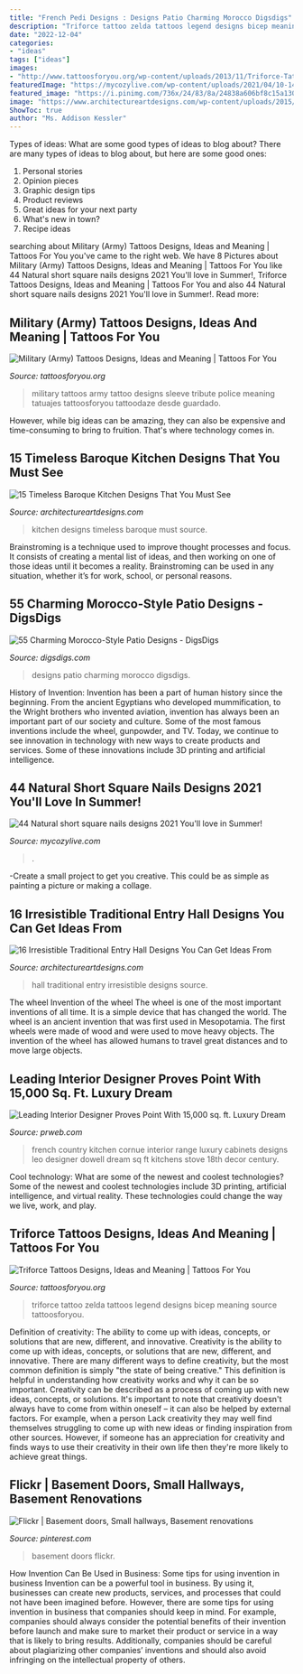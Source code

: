 ```yaml
---
title: "French Pedi Designs : Designs Patio Charming Morocco Digsdigs"
description: "Triforce tattoo zelda tattoos legend designs bicep meaning source tattoosforyou"
date: "2022-12-04"
categories:
- "ideas"
tags: ["ideas"]
images:
- "http://www.tattoosforyou.org/wp-content/uploads/2013/11/Triforce-Tattoo-Images-768x1024.jpg"
featuredImage: "https://mycozylive.com/wp-content/uploads/2021/04/10-14-683x1024.jpg"
featured_image: "https://i.pinimg.com/736x/24/83/8a/24838a606bf8c15a13002cd3092910f5--basement-doors-basement-ideas.jpg"
image: "https://www.architectureartdesigns.com/wp-content/uploads/2015/12/16-Irresistible-Traditional-Entry-Hall-Designs-You-Can-Get-Ideas-From-12.jpg"
ShowToc: true
author: "Ms. Addison Kessler"
---
```



Types of ideas: What are some good types of ideas to blog about?
There are many types of ideas to blog about, but here are some good ones:
1. Personal stories 
2. Opinion pieces 
3. Graphic design tips 
4. Product reviews 
5. Great ideas for your next party 
6. What's new in town? 
7. Recipe ideas 

	

		
searching about Military (Army) Tattoos Designs, Ideas and Meaning | Tattoos For You you've came to the right web. We have 8 Pictures about Military (Army) Tattoos Designs, Ideas and Meaning | Tattoos For You like 44 Natural short square nails designs 2021 You&#039;ll love in Summer!, Triforce Tattoos Designs, Ideas and Meaning | Tattoos For You and also 44 Natural short square nails designs 2021 You&#039;ll love in Summer!. Read more:
		
    
## Military (Army) Tattoos Designs, Ideas And Meaning | Tattoos For You

<img loading=lazy src="http://www.tattoosforyou.org/wp-content/uploads/2013/10/Military-Tribute-Tattoos-768x1024.jpg" onerror="this.onerror=null;this.src='https://tse2.mm.bing.net/th?id=OIP.PStC_xY8mbZExjSWOG4i4gHaJ4&amp;pid=15.1';" alt="Military (Army) Tattoos Designs, Ideas and Meaning | Tattoos For You">

_Source: tattoosforyou.org_

>military tattoos army tattoo designs sleeve tribute police meaning tatuajes tattoosforyou tattoodaze desde guardado. 

	

However, while big ideas can be amazing, they can also be expensive and time-consuming to bring to fruition. That's where technology comes in.

    
## 15 Timeless Baroque Kitchen Designs That You Must See

<img loading=lazy src="https://www.architectureartdesigns.com/wp-content/uploads/2016/07/8-43-630x516.jpg" onerror="this.onerror=null;this.src='https://tse4.mm.bing.net/th?id=OIP.bTeVSAsFB8AfrlVmBpDJBgHaGE&amp;pid=15.1';" alt="15 Timeless Baroque Kitchen Designs That You Must See">

_Source: architectureartdesigns.com_

>kitchen designs timeless baroque must source. 

	

Brainstroming is a technique used to improve thought processes and focus. It consists of creating a mental list of ideas, and then working on one of those ideas until it becomes a reality. Brainstroming can be used in any situation, whether it’s for work, school, or personal reasons.

    
## 55 Charming Morocco-Style Patio Designs - DigsDigs

<img loading=lazy src="http://www.digsdigs.com/photos/charming-morocco-style-patio-designs-45-554x738.jpg" onerror="this.onerror=null;this.src='https://tse4.mm.bing.net/th?id=OIP.LCorudpbVmwdHM_qPtLHCAHaJ3&amp;pid=15.1';" alt="55 Charming Morocco-Style Patio Designs - DigsDigs">

_Source: digsdigs.com_

>designs patio charming morocco digsdigs. 

	

History of Invention:
Invention has been a part of human history since the beginning. From the ancient Egyptians who developed mummification, to the Wright brothers who invented aviation, invention has always been an important part of our society and culture. Some of the most famous inventions include the wheel, gunpowder, and TV. Today, we continue to see innovation in technology with new ways to create products and services. Some of these innovations include 3D printing and artificial intelligence.

    
## 44 Natural Short Square Nails Designs 2021 You&#039;ll Love In Summer!

<img loading=lazy src="https://mycozylive.com/wp-content/uploads/2021/04/10-14-683x1024.jpg" onerror="this.onerror=null;this.src='https://tse3.mm.bing.net/th?id=OIP.0Y8uUB5zbBgFa7io6cKKBQHaLG&amp;pid=15.1';" alt="44 Natural short square nails designs 2021 You&#039;ll love in Summer!">

_Source: mycozylive.com_

>. 

	

-Create a small project to get you creative. This could be as simple as painting a picture or making a collage. 

    
## 16 Irresistible Traditional Entry Hall Designs You Can Get Ideas From

<img loading=lazy src="https://www.architectureartdesigns.com/wp-content/uploads/2015/12/16-Irresistible-Traditional-Entry-Hall-Designs-You-Can-Get-Ideas-From-12.jpg" onerror="this.onerror=null;this.src='https://tse2.mm.bing.net/th?id=OIP.t1ltZlxlY0axYXJR2FBQTwHaLI&amp;pid=15.1';" alt="16 Irresistible Traditional Entry Hall Designs You Can Get Ideas From">

_Source: architectureartdesigns.com_

>hall traditional entry irresistible designs source. 

	

The wheel
Invention of the wheel
The wheel is one of the most important inventions of all time. It is a simple device that has changed the world. The wheel is an ancient invention that was first used in Mesopotamia. The first wheels were made of wood and were used to move heavy objects. The invention of the wheel has allowed humans to travel great distances and to move large objects.

    
## Leading Interior Designer Proves Point With 15,000 Sq. Ft. Luxury Dream

<img loading=lazy src="http://ww1.prweb.com/prfiles/2009/06/25/823134/DSC0509kitchenstoveK.jpg" onerror="this.onerror=null;this.src='https://tse1.mm.bing.net/th?id=OIP.3hVl34fs14LaViwRKe-RRgHaLI&amp;pid=15.1';" alt="Leading Interior Designer Proves Point With 15,000 sq. ft. Luxury Dream">

_Source: prweb.com_

>french country kitchen cornue interior range luxury cabinets designs leo designer dowell dream sq ft kitchens stove 18th decor century. 

	

Cool technology: What are some of the newest and coolest technologies?
Some of the newest and coolest technologies include 3D printing, artificial intelligence, and virtual reality. These technologies could change the way we live, work, and play.

    
## Triforce Tattoos Designs, Ideas And Meaning | Tattoos For You

<img loading=lazy src="http://www.tattoosforyou.org/wp-content/uploads/2013/11/Triforce-Tattoo-Images-768x1024.jpg" onerror="this.onerror=null;this.src='https://tse3.mm.bing.net/th?id=OIP.-pwA-yljQtrAACWvtc-E2wHaJ4&amp;pid=15.1';" alt="Triforce Tattoos Designs, Ideas and Meaning | Tattoos For You">

_Source: tattoosforyou.org_

>triforce tattoo zelda tattoos legend designs bicep meaning source tattoosforyou. 

	

Definition of creativity: The ability to come up with ideas, concepts, or solutions that are new, different, and innovative.
Creativity is the ability to come up with ideas, concepts, or solutions that are new, different, and innovative. There are many different ways to define creativity, but the most common definition is simply "the state of being creative." This definition is helpful in understanding how creativity works and why it can be so important.
Creativity can be described as a process of coming up with new ideas, concepts, or solutions. It's important to note that creativity doesn't always have to come from within oneself – it can also be helped by external factors. For example, when a person Lack creativity they may well find themselves struggling to come up with new ideas or finding inspiration from other sources. However, if someone has an appreciation for creativity and finds ways to use their creativity in their own life then they're more likely to achieve great things.

    
## Flickr | Basement Doors, Small Hallways, Basement Renovations

<img loading=lazy src="https://i.pinimg.com/736x/24/83/8a/24838a606bf8c15a13002cd3092910f5--basement-doors-basement-ideas.jpg" onerror="this.onerror=null;this.src='https://tse4.mm.bing.net/th?id=OIP.qGd50hsYPG_mGjo2a85HpQHaKA&amp;pid=15.1';" alt="Flickr | Basement doors, Small hallways, Basement renovations">

_Source: pinterest.com_

>basement doors flickr. 

	

How Invention Can Be Used in Business: Some tips for using invention in business
Invention can be a powerful tool in business. By using it, businesses can create new products, services, and processes that could not have been imagined before. However, there are some tips for using invention in business that companies should keep in mind. For example, companies should always consider the potential benefits of their invention before launch and make sure to market their product or service in a way that is likely to bring results. Additionally, companies should be careful about plagiarizing other companies’ inventions and should also avoid infringing on the intellectual property of others.

